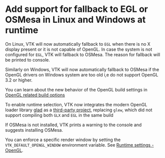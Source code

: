 # Add support for fallback to EGL or OSMesa in Linux and Windows at runtime

On Linux, VTK will now automatically fallback to `EGL` when there is no X display present or it is not capable of OpenGL.
In case the system is not configured for `EGL`, VTK will fallback to OSMesa. The reason for fallback will be printed to console.

Similarly on Windows, VTK will now automatically fallback to OSMesa if the OpenGL drivers on Windows system are too old i,e do not
support OpenGL 3.2 or higher.

You can learn about the new behavior of the OpenGL build settings in [OpenGL related build options](https://docs.vtk.org/en/latest/build_instructions/build_settings.html#opengl-related-build-options)

To enable runtime selection, VTK now integrates the modern OpenGL loader library [glad](https://github.com/Dav1dde/glad) as a [third-party project](/developers_guide/git/thirdparty-projects.md), replacing `glew`, which did not support compiling both `GLX` and `EGL` in the same build

If OSMesa is not installed, VTK prints a warning to the console and suggests installing OSMesa.

You can enforce a specific render window by setting the `VTK_DEFAULT_OPENGL_WINDOW` environment variable. See [Runtime settings - OpenGL](https://docs.vtk.org/en/latest/advanced/runtime_settings.html#opengl).

